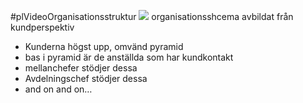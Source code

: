 #plVideoOrganisationsstruktur
**![](https://lh7-us.googleusercontent.com/9ZRK7Ng6Wzi0ortECypBB-fFCwcr--Mk4jiF2U_xJrjfwN3JQMSstsjsQo363eGCRh6qf8JHkUeMWFIwmzL2gBI6NsGaBLKapOqOf288ysY1Q1oEHksgT5MjzGhGCfoqBAUUyuIFmcO-gQCMdLlKLAc)**
organisationsshcema avbildat från kundperspektiv

- Kunderna högst upp, omvänd pyramid
- bas i pyramid är de anställda som har kundkontakt
- mellanchefer stödjer dessa
- Avdelningschef stödjer dessa
- and on and on…